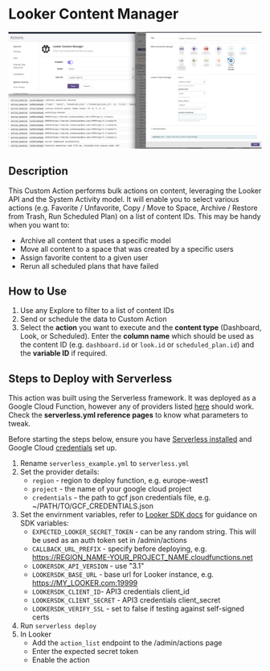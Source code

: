 # Looker Content Manager

![screenshot](screenshot-example.jpg)

## Description
This Custom Action performs bulk actions on content, leveraging the Looker API and the System Activity model. It will enable you to select various actions (e.g. Favorite / Unfavorite, Copy / Move to Space, Archive / Restore from Trash, Run Scheduled Plan) on a list of content IDs. This may be handy when you want to:

- Archive all content that uses a specific model
- Move all content to a space that was created by a specific users
- Assign favorite content to a given user
- Rerun all scheduled plans that have failed


## How to Use
1. Use any Explore to filter to a list of content IDs
2. Send or schedule the data to Custom Action
3. Select the **action** you want to execute and the **content type** (Dashboard, Look, or Scheduled). Enter the **column name** which should be used as the content ID (e.g. `dashboard.id` or `look.id` or `scheduled_plan.id`) and the **variable ID** if required.


## Steps to Deploy with Serverless

This action was built using the Serverless framework. It was deployed as a Google Cloud Function, however any of providers listed [here](https://serverless.com/framework/docs/providers/) should work. Check the **serverless.yml reference pages** to know what parameters to tweak.

Before starting the steps below, ensure you have [Serverless installed](https://serverless.com/framework/docs/providers/google/guide/installation/) and Google Cloud [credentials](https://serverless.com/framework/docs/providers/google/guide/credentials/) set up.


1. Rename `serverless_example.yml` to `serverless.yml`
2. Set the provider details:
    - `region` - region to deploy function, e.g. europe-west1
    - `project` - the name of your google cloud project
    - `credentials` - the path to gcf json credentials file, e.g. ~/PATH/TO/GCF_CREDENTIALS.json
3. Set the envirnment variables, refer to [Looker SDK docs](https://github.com/looker-open-source/sdk-codegen#environment-variable-configuration) for guidance on SDK variables:
    - `EXPECTED_LOOKER_SECRET_TOKEN` - can be any random string. This will be used as an auth token set in /admin/actions
    - `CALLBACK_URL_PREFIX` - specify before deploying, e.g. https://REGION_NAME-YOUR_PROJECT_NAME.cloudfunctions.net
    - `LOOKERSDK_API_VERSION` - use "3.1"
    - `LOOKERSDK_BASE_URL` - base url for Looker instance, e.g. https://MY_LOOKER.com:19999
    - `LOOKERSDK_CLIENT_ID`- API3 credentials client_id
    - `LOOKERSDK_CLIENT_SECRET` - API3 credentials client_secret
    - `LOOKERSDK_VERIFY_SSL` - set to false if testing against self-signed certs
4. Run `serverless deploy`
5. In Looker
    - Add the `action_list` endpoint to the /admin/actions page 
    - Enter the expected secret token
    - Enable the action
